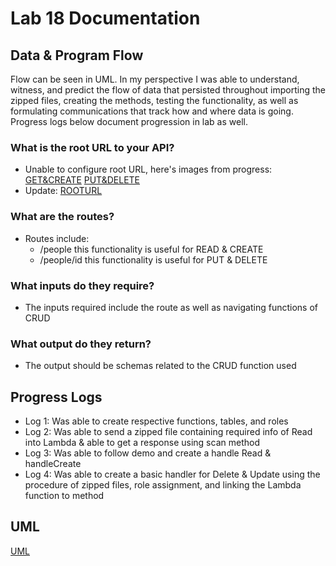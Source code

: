 # Lab 18 Documentation


## Data & Program Flow
Flow can be seen in UML. In my perspective I was able to understand, witness, and predict the flow of data that persisted throughout importing the zipped files, creating the methods, testing the functionality, as well as formulating communications that track how and where data is going. Progress logs below document progression in lab as well.

### What is the root URL to your API?
- Unable to configure root URL, here's images from progress:
[GET&CREATE](./assets/image1.png)
[PUT&DELETE](./assets/image2.png)
- Update: [ROOTURL](https://k8ooxf2jge.execute-api.us-west-2.amazonaws.com/Production)

### What are the routes?
- Routes include: 
    - /people this functionality is useful for READ & CREATE
    - /people/id this functionality is useful for PUT & DELETE

### What inputs do they require?
- The inputs required include the route as well as navigating functions of CRUD

### What output do they return?
- The output should be schemas related to the CRUD function used

## Progress Logs
- Log 1: Was able to create respective functions, tables, and roles
- Log 2: Was able to send a zipped file containing required info of Read into Lambda & able to get a response using scan method
- Log 3: Was able to follow demo and create a handle Read & handleCreate 
- Log 4: Was able to create a basic handler for Delete & Update using the procedure of zipped files, role assignment, and linking the Lambda function to method


## UML
[UML](./assets/Lab18.png)
